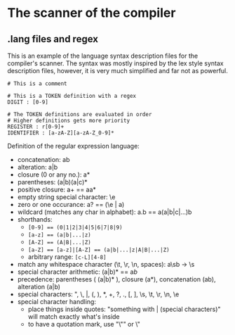 # The scanner of the compiler

## .lang files and regex
This is an example of the language syntax description files for the compiler's scanner. 
The syntax was mostly inspired by the lex style syntax description files, however, it is very much simplified and far not as powerful.

```lang
# This is a comment

# This is a TOKEN definition with a regex
DIGIT : [0-9]

# The TOKEN definitions are evaluated in order
# Higher definitions gets more priority
REGISTER : r[0-9]+
IDENTIFIER : [a-zA-Z][a-zA-Z_0-9]*
```

Definition of the regular expression language:
- concatenation: ab
- alteration: a|b
- closure (0 or any no.): a*
- parentheses: (a|b)(a|c)*
- positive closure: a+ == aa*
- empty string special character: \e
- zero or one occurance: a? == (\e | a)
- wildcard (matches any char in alphabet): a.b == a(a|b|c|...)b
- shorthands:
  - `[0-9] == (0|1|2|3|4|5|6|7|8|9)`
  - `[a-z] == (a|b|...|z)`
  - `[A-Z] == (A|B|...|Z)`
  - `[a-Z] == [a-z]|[A-Z] == (a|b|...|z|A|B|...|Z)`
  - arbitrary range: `[c-L][4-8]`
- match any whitespace character (\t, \r, \n, spaces): a\sb -> \s
- special character arithmetic: (a|b)* == a*b*
- precedence: parentheses ( (a|b)* ), closure (a*), concatenation (ab), alteration (a|b)
- special characters: ", \\, |, (, ), *, +, ?, ., [, ], \s, \t, \r, \n, \e
- special character handling:
  - place things inside quotes: "something with | (special characters)" will match exactly what's inside
  - to have a quotation mark, use "\\"" or \\"
